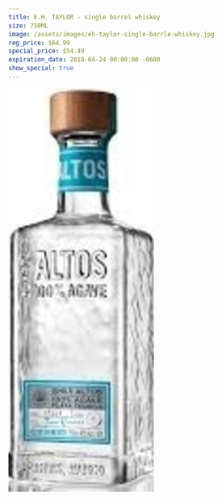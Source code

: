 ```yaml
---
title: E.H. TAYLOR - single barrel whiskey
size: 750ML
image: /assets/images/eh-taylor-single-barrle-whiskey.jpg
reg_price: $64.99
special_price: $54.49
expiration_date: 2018-04-24 00:00:00 -0600
show_special: true
---
```


![](/assets/images/versions/olmeca-2-1---x----288-800x---.jpg)